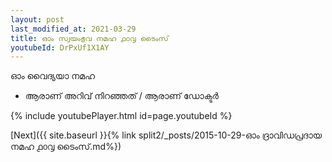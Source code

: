 ```yaml
---
layout: post
last_modified_at: 2021-03-29
title: ഓം സ്വയംഭുവ നമഹ ൧൦൮ ടൈംസ്
youtubeId: DrPxUf1X1AY
---
```

 
 
 ഓം വൈദ്യയാ നമഹ 
 
 -  ആരാണ് അറിവ് നിറഞ്ഞത് / ആരാണ് ഡോക്ടർ 
 
  
 
  
 
 
 
 
 
 


{% include youtubePlayer.html id=page.youtubeId %}
 
[Next]({{ site.baseurl }}{% link  split2/_posts/2015-10-29-ഓം ദ്രാവിഡപ്രദായ നമഹ ൧൦൮ ടൈംസ്.md%})
 
